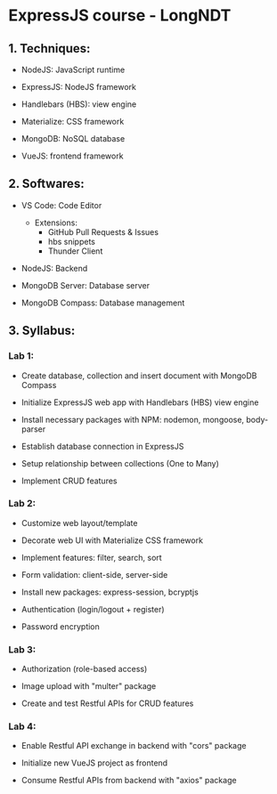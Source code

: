 # ExpressJS course - LongNDT

## 1. Techniques:
- NodeJS: JavaScript runtime

- ExpressJS: NodeJS framework

- Handlebars (HBS): view engine

- Materialize: CSS framework

- MongoDB: NoSQL database

- VueJS: frontend framework
## 2. Softwares:
- VS Code: Code Editor

  + Extensions:
    * GitHub Pull Requests & Issues
    * hbs snippets
    * Thunder Client

- NodeJS: Backend

- MongoDB Server: Database server

- MongoDB Compass: Database management
## 3. Syllabus:
### Lab 1: 
-	Create database, collection and insert document with MongoDB Compass

-	Initialize ExpressJS web app with Handlebars (HBS) view engine

-	Install necessary packages with NPM: nodemon, mongoose, body-parser

-	Establish database connection in ExpressJS

-	Setup relationship between collections (One to Many)

-	Implement CRUD features

### Lab 2: 
-	Customize web layout/template

-	Decorate web UI with Materialize CSS framework

-	Implement features: filter, search, sort

-	Form validation: client-side, server-side

-	Install new packages: express-session, bcryptjs

-	Authentication (login/logout + register)

-	Password encryption 

### Lab 3: 
-   Authorization (role-based access)

-   Image upload with "multer" package

-   Create and test Restful APIs for CRUD features

### Lab 4:
-   Enable Restful API exchange in backend with "cors" package  

-   Initialize new VueJS project as frontend 

-	Consume Restful APIs from backend with "axios" package


